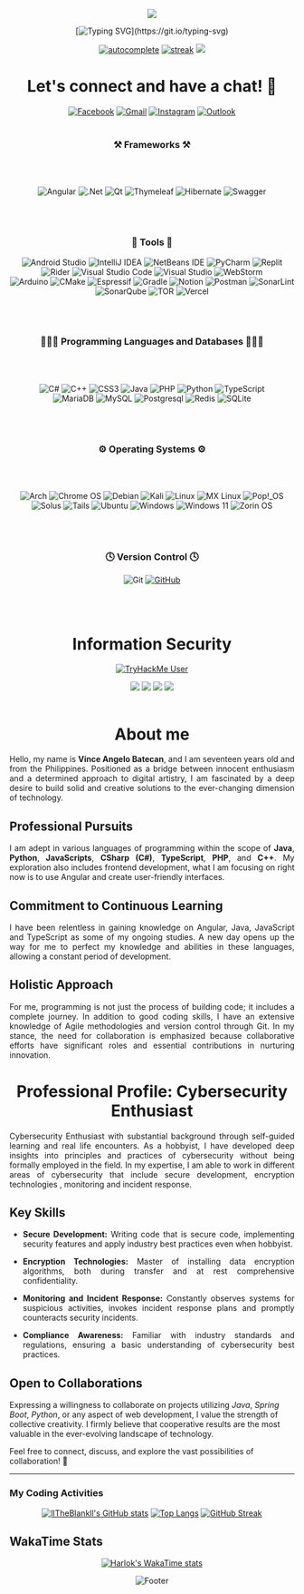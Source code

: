 <div align="center">

  ![](https://capsule-render.vercel.app/api?type=waving&height=400&color=gradient&text=Vince%20Angelo%20Batecan&desc=A%20passionate%20programmer%20from%20the%20Philippines&fontColor=FFFFFF&animation=twinkling&stroke=864AF9&descAlignY=60&strokeWidth=1.3&fontAlignY=40&descSize=24&textBg=false&section=header)

</div>

<div align="center">

[![Typing SVG](https://readme-typing-svg.demolab.com?font=Bungee+Spice&size=24&duration=1500&pause=500&color=86B6F6&background=42476900&center=true&vCenter=true&random=false&width=750&height=200&lines=Hi!+%F0%9F%91%8B;I'm+Vince+Angelo+Batecan;A+passionate+programmer+from+the+Philippines.+%F0%9F%92%BB;I+specialize+in+Java+and+Spring+Boot;building+robust+REST+API's;Contact+me+if+you+need+help!)](https://git.io/typing-svg)

</div>

<div align="center">

[![autocomplete](https://codeium.com/badges/user/neltri/autocomplete)](https://codeium.com/profile/neltri)
[![streak](https://codeium.com/badges/v2/user/neltri/streak)](https://codeium.com/profile/neltri)
![](https://komarev.com/ghpvc/?username=llTheBlankll&style=flat-square)

</div>

<div align="center">

  # Let's connect and have a chat! 💬  
  [![Facebook](https://img.shields.io/badge/Facebook-%231877F2.svg?style=for-the-badge&logo=Facebook&logoColor=white)](https://www.facebook.com/Nytriii)
  [![Gmail](https://img.shields.io/badge/Gmail-D14836?style=for-the-badge&logo=gmail&logoColor=white)](mailto:llTheBlankll@gmail.com)
  [![Instagram](https://img.shields.io/badge/Instagram-%23E4405F.svg?style=for-the-badge&logo=Instagram&logoColor=white)](https://www.instagram.com/the_vinciegelo/)
  [![Outlook](https://img.shields.io/badge/Microsoft_Outlook-0078D4?style=for-the-badge&logo=microsoft-outlook&logoColor=white)](mailto:llTheBlankll@outlook.ph)
  <br>
  <br>
</div>

<div align="center">
  
  ### ⚒️ Frameworks ⚒️
  <br>
  <br>

  ![Angular](https://img.shields.io/badge/angular-%23DD0031.svg?style=for-the-badge&logo=angular&logoColor=white)
  ![.Net](https://img.shields.io/badge/.NET-5C2D91?style=for-the-badge&logo=.net&logoColor=white)
  ![Qt](https://img.shields.io/badge/Qt-%23217346.svg?style=for-the-badge&logo=Qt&logoColor=white)
  ![Thymeleaf](https://img.shields.io/badge/Thymeleaf-%23005C0F.svg?style=for-the-badge&logo=Thymeleaf&logoColor=white)
  ![Hibernate](https://img.shields.io/badge/Hibernate-59666C?style=for-the-badge&logo=Hibernate&logoColor=white)
  ![Swagger](https://img.shields.io/badge/-Swagger-%23Clojure?style=for-the-badge&logo=swagger&logoColor=white)

  <br>
  <br>
  
</div>

<div align="center">

  ### 🔨 Tools 🔨

  ![Android Studio](https://img.shields.io/badge/Android%20Studio-3DDC84.svg?style=for-the-badge&logo=android-studio&logoColor=white)
  ![IntelliJ IDEA](https://img.shields.io/badge/IntelliJIDEA-000000.svg?style=for-the-badge&logo=intellij-idea&logoColor=white)
  ![NetBeans IDE](https://img.shields.io/badge/NetBeansIDE-1B6AC6.svg?style=for-the-badge&logo=apache-netbeans-ide&logoColor=white)
  ![PyCharm](https://img.shields.io/badge/pycharm-143?style=for-the-badge&logo=pycharm&logoColor=black&color=black&labelColor=green)
  ![Replit](https://img.shields.io/badge/Replit-DD1200?style=for-the-badge&logo=Replit&logoColor=white)
  <br>
  ![Rider](https://img.shields.io/badge/Rider-000000.svg?style=for-the-badge&logo=Rider&logoColor=white&color=black&labelColor=crimson)
  ![Visual Studio Code](https://img.shields.io/badge/Visual%20Studio%20Code-0078d7.svg?style=for-the-badge&logo=visual-studio-code&logoColor=white)
  ![Visual Studio](https://img.shields.io/badge/Visual%20Studio-5C2D91.svg?style=for-the-badge&logo=visual-studio&logoColor=white)
  ![WebStorm](https://img.shields.io/badge/webstorm-143?style=for-the-badge&logo=webstorm&logoColor=white&color=black)
  <br>
  ![Arduino](https://img.shields.io/badge/-Arduino-00979D?style=for-the-badge&logo=Arduino&logoColor=white)
  ![CMake](https://img.shields.io/badge/CMake-%23008FBA.svg?style=for-the-badge&logo=cmake&logoColor=white)
  ![Espressif](https://img.shields.io/badge/espressif-E7352C.svg?style=for-the-badge&logo=espressif&logoColor=white)
  ![Gradle](https://img.shields.io/badge/Gradle-02303A.svg?style=for-the-badge&logo=Gradle&logoColor=white)
  ![Notion](https://img.shields.io/badge/Notion-%23000000.svg?style=for-the-badge&logo=notion&logoColor=white)
  ![Postman](https://img.shields.io/badge/Postman-FF6C37?style=for-the-badge&logo=postman&logoColor=white)
  ![SonarLint](https://img.shields.io/badge/SonarLint-CB2029?style=for-the-badge&logo=SONARLINT&logoColor=white)
  <br>
  ![SonarQube](https://img.shields.io/badge/SonarQube-black?style=for-the-badge&logo=sonarqube&logoColor=4E9BCD)
  ![TOR](https://img.shields.io/badge/tor-%237E4798.svg?style=for-the-badge&logo=tor-project&logoColor=white)
  ![Vercel](https://img.shields.io/badge/vercel-%23000000.svg?style=for-the-badge&logo=vercel&logoColor=white)

  <br>
  <br>
  
</div>

<div align="center">

  ### 👨🏻‍💻 Programming Languages and Databases 👨🏻‍💻
  <br>
  <br>

  ![C#](https://img.shields.io/badge/c%23-%23239120.svg?style=for-the-badge&logo=csharp&logoColor=white)
  ![C++](https://img.shields.io/badge/c++-%2300599C.svg?style=for-the-badge&logo=c%2B%2B&logoColor=white)
  ![CSS3](https://img.shields.io/badge/css3-%231572B6.svg?style=for-the-badge&logo=css3&logoColor=white)
  ![Java](https://img.shields.io/badge/java-%23ED8B00.svg?style=for-the-badge&logo=openjdk&logoColor=white)
  ![PHP](https://img.shields.io/badge/php-%23777BB4.svg?style=for-the-badge&logo=php&logoColor=white)
  ![Python](https://img.shields.io/badge/python-3670A0?style=for-the-badge&logo=python&logoColor=ffdd54)
  ![TypeScript](https://img.shields.io/badge/typescript-%23007ACC.svg?style=for-the-badge&logo=typescript&logoColor=white)
  <br>
  ![MariaDB](https://img.shields.io/badge/MariaDB-003545?style=for-the-badge&logo=mariadb&logoColor=white)
  ![MySQL](https://img.shields.io/badge/MySQL-005C84?style=for-the-badge&logo=mysql&logoColor=white)
  ![Postgresql](https://img.shields.io/badge/PostgreSQL-316192?style=for-the-badge&logo=postgresql&logoColor=white)
  ![Redis](https://img.shields.io/badge/redis-%23DD0031.svg?&style=for-the-badge&logo=redis&logoColor=white)
  ![SQLite](https://img.shields.io/badge/SQLite-07405E?style=for-the-badge&logo=sqlite&logoColor=white)
  

  <br>
  <br>

</div>

<div align="center">

  ### ⚙️ Operating Systems ⚙️
  <br>
  <br>
  
  ![Arch](https://img.shields.io/badge/Arch%20Linux-1793D1?logo=arch-linux&logoColor=fff&style=for-the-badge)
  ![Chrome OS](https://img.shields.io/badge/chrome%20os-3d89fc?style=for-the-badge&logo=google%20chrome&logoColor=white)
  ![Debian](https://img.shields.io/badge/Debian-D70A53?style=for-the-badge&logo=debian&logoColor=white)
  ![Kali](https://img.shields.io/badge/Kali-268BEE?style=for-the-badge&logo=kalilinux&logoColor=white)
  ![Linux](https://img.shields.io/badge/Linux-FCC624?style=for-the-badge&logo=linux&logoColor=black)
  ![MX Linux](https://img.shields.io/badge/-MX%20Linux-%23000000?style=for-the-badge&logo=MXlinux&logoColor=white)
  ![Pop!\_OS](https://img.shields.io/badge/Pop!_OS-48B9C7?style=for-the-badge&logo=Pop!_OS&logoColor=white)
  <br>
  ![Solus](https://img.shields.io/badge/Solus-%23f2f2f2.svg?style=for-the-badge&logo=solus&logoColor=5294E2)
  ![Tails](https://img.shields.io/badge/Tails%20-56347C?&style=for-the-badge&logo=tails&logoColor=white)
  ![Ubuntu](https://img.shields.io/badge/Ubuntu-E95420?style=for-the-badge&logo=ubuntu&logoColor=white)
  ![Windows](https://img.shields.io/badge/Windows-0078D6?style=for-the-badge&logo=windows&logoColor=white)
  ![Windows 11](https://img.shields.io/badge/Windows%2011-%230079d5.svg?style=for-the-badge&logo=Windows%2011&logoColor=white)
  ![Zorin OS](https://img.shields.io/badge/-Zorin%20OS-%2310AAEB?style=for-the-badge&logo=zorin&logoColor=white)

  
  <br>
  <br>
  
</div>

<div align="center">

  ### 🕓 Version Control 🕓

  ![Git](https://img.shields.io/badge/git-%23F05033.svg?style=for-the-badge&logo=git&logoColor=white)
  [![GitHub](https://img.shields.io/badge/github-%23121011.svg?style=for-the-badge&logo=github&logoColor=white)](https://github.com/llTheBlankll)

  <br>
  <br>
</div>

<div align="center">
  
  # Information Security
</div>

<div align="center">
    
  [![TryHackMe User](https://tryhackme-badges.s3.amazonaws.com/llSorall.png)](https://tryhackme.com/p/llSorall)
</div>

<div align="center">

  
  [![](https://img.shields.io/badge/-HackTheBox-%239FEF00?style=for-the-badge&logo=hackthebox&logoColor=white)](https://app.hackthebox.com/profile/214160)
  [![](https://img.shields.io/badge/-Spring%20Security-%236DB33F?style=for-the-badge&logo=springsecurity&logoColor=white)]()
  [![](https://img.shields.io/badge/-Wireshark-%231679A7?style=for-the-badge&logo=wireshark&logoColor=white)]()
  [![](https://img.shields.io/badge/-Kali%20Linux-%23557C94?style=for-the-badge&logo=kalilinux&logoColor=white)]()
  <br>
  <br>
</div>

<div align="center">

  # About me
</div>


<div align="justify">
  
  Hello, my name is **Vince Angelo Batecan**, and I am seventeen years old and from the Philippines. Positioned as a bridge between innocent enthusiasm and a determined approach to digital artistry, I am fascinated by a deep desire to build solid and creative solutions to the ever-changing dimension of technology.
  
  ## Professional Pursuits
  I am adept in various languages of programming within the scope of **Java**, **Python**, **JavaScripts**, **CSharp (C#)**, **TypeScript**, **PHP**, and **C++**. My exploration also includes frontend development, what I am focusing on right now is to use Angular and create user-friendly interfaces.
  
  ## Commitment to Continuous Learning
  I have been relentless in gaining knowledge on Angular, Java, JavaScript and TypeScript as some of my ongoing studies. A new day opens up the way for me to perfect my knowledge and abilities in these languages, allowing a constant period of development.
  
  ## Holistic Approach
  For me, programming is not just the process of building code; it includes a complete journey. In addition to good coding skills, I have an extensive knowledge of Agile methodologies and version control through Git. In my stance, the need for collaboration is emphasized because collaborative efforts have significant roles and essential contributions in nurturing innovation.
  
</div>

<div align="center">

  # Professional Profile: Cybersecurity Enthusiast
</div>

<div align="justify">
  Cybersecurity Enthusiast with substantial background through self-guided learning and real life encounters. As a hobbyist, I have developed deep insights into principles and practices of cybersecurity without being formally employed in the field. In my expertise, I am able to work in different areas of cybersecurity that include secure development, encryption technologies , monitoring and incident response.
  
  ## Key Skills
  
  - **Secure Development:** Writing code that is secure code, implementing security features and apply industry best practices even when hobbyist.
  
  - **Encryption Technologies:** Master of installing data encryption algorithms, both during transfer and at rest comprehensive confidentiality.
  
  - **Monitoring and Incident Response:** Constantly observes systems for suspicious activities, invokes incident response plans and promptly counteracts security incidents.
  
  - **Compliance Awareness:** Familiar with industry standards and regulations, ensuring a basic understanding of cybersecurity best practices.
</div>

  ## Open to Collaborations
  
  Expressing a willingness to collaborate on projects utilizing *Java*, *Spring Boot*, *Python*, or any aspect of web development, I value the strength of collective creativity. I firmly believe that cooperative results are the most valuable in the ever-evolving landscape of technology.
  
  Feel free to connect, discuss, and explore the vast possibilities of collaboration! 🚀

<hr>

### My Coding Activities
<div align="center">

  [![llTheBlankll's GitHub stats](https://github-readme-stats.vercel.app/api?username=llTheBlankll&show=prs_merged,prs_merged_percentage&show_icons=true&theme=default)](https://github.com/anuraghazra/github-readme-stats)
  [![Top Langs](https://github-readme-stats.vercel.app/api/top-langs/?username=llTheBlankll&show_icons=true&theme=default&size_weight=0.5&count_weight=0.5&hide=javascript,html,css&langs_count=6&layout=donut)](https://github.com/anuraghazra/github-readme-stats)
  [![GitHub Streak](https://streak-stats.demolab.com?user=llTheBlankll&theme=transparent&date_format=M%20j%5B%2C%20Y%5D&mode=weekly)](https://git.io/streak-stats)
</div>

## WakaTime Stats
<div align="center">

  [![Harlok's WakaTime stats](https://github-readme-stats.vercel.app/api/wakatime?username=Nytri&layout=compact)](https://github.com/anuraghazra/github-readme-stats)
  
</div>

<div align="center">
  
  ![Footer](https://capsule-render.vercel.app/api?type=waving&height=300&color=gradient&text=Let's%20collaborate%20on%20innovative%20projects!&fontSize=30&animation=twinkling&rotate=0&section=footer&descAlign=50&fontAlignY=65)
</div>

<!---
llTheBlankll/llTheBlankll is a ✨ special ✨ repository because its `README.md` (this file) appears on your GitHub profile.
You can click the Preview link to take a look at your changes.
--->

